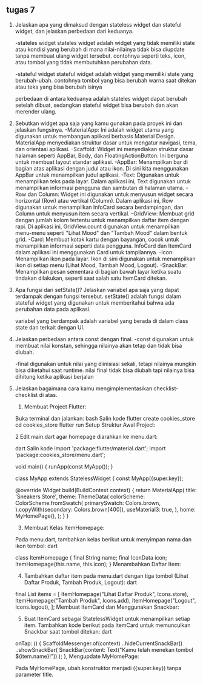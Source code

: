 ## tugas 7

1. Jelaskan apa yang dimaksud dengan stateless widget dan stateful widget, dan jelaskan perbedaan dari keduanya.

    -stateles widget
    stateles widget adalah widget yang tidak memiliki state atau kondisi yang berubah di mana nilai-nilainya tidak bisa diupdate tanpa membuat ulang widget tersebut. contohnya seperti teks, icon, atau tombol yang tidak membutuhkan perubahan data.

    -stateful widget
    stateful widget adalah widget yang memiliki state yang berubah-ubah. contohnya tombol yang bisa berubah warna saat ditekan atau teks yang bisa berubah isinya 

    perbedaan di antara keduanya adalah stateles widget dapat berubah setelah dibuat, sedangkan stateful widget bisa berubah dan akan merender ulang.

2. Sebutkan widget apa saja yang kamu gunakan pada proyek ini dan jelaskan fungsinya.
    -MaterialApp: Ini adalah widget utama yang digunakan untuk membangun aplikasi berbasis Material Design. MaterialApp menyediakan struktur dasar untuk mengatur navigasi, tema, dan orientasi aplikasi.
    -Scaffold: Widget ini menyediakan struktur dasar halaman seperti AppBar, Body, dan FloatingActionButton. Ini berguna untuk membuat layout standar aplikasi.
    -AppBar: Menampilkan bar di bagian atas aplikasi dengan judul atau ikon. Di sini kita menggunakan AppBar untuk menampilkan judul aplikasi.
    -Text: Digunakan untuk menampilkan teks pada layar. Dalam aplikasi ini, Text digunakan untuk menampilkan informasi pengguna dan sambutan di halaman utama.
    -Row dan Column: Widget ini digunakan untuk menyusun widget secara horizontal (Row) atau vertikal (Column). Dalam aplikasi ini, Row digunakan untuk menampilkan InfoCard secara berdampingan, dan Column untuk menyusun item secara vertikal.
    -GridView: Membuat grid dengan jumlah kolom tertentu untuk menampilkan daftar item dengan rapi. Di aplikasi ini, GridView.count digunakan untuk menampilkan menu-menu seperti "Lihat Mood" dan "Tambah Mood" dalam bentuk grid.
    -Card: Membuat kotak kartu dengan bayangan, cocok untuk menampilkan informasi seperti data pengguna. InfoCard dan ItemCard dalam aplikasi ini menggunakan Card untuk tampilannya.
    -Icon: Menampilkan ikon pada layar. Ikon di sini digunakan untuk menampilkan ikon di setiap menu (Lihat Mood, Tambah Mood, Logout).
    -SnackBar: Menampilkan pesan sementara di bagian bawah layar ketika suatu tindakan dilakukan, seperti saat salah satu ItemCard ditekan.

3. Apa fungsi dari setState()? Jelaskan variabel apa saja yang dapat terdampak dengan fungsi tersebut.
    setState() adalah fungsi dalam stateful widget yang digunakan untuk memberitahui bahwa ada perubahan data pada aplikasi.

    variabel yang berdampak adalah variabel yang berada di dalam class state dan terkait dengan UI.

4. Jelaskan perbedaan antara const dengan final.
    -const digunakan untuk membuat nilai konstan, sehingga nilainya akan tetap dan tidak bisa diubah.

    -final digunakan untuk nilai yang diinisiasi sekali, tetapi nilainya mungkin bisa diketahui saat runtime. nilai final tidak bisa diubah tapi nilainya bisa dihitung ketika aplikasi berjalan

5. Jelaskan bagaimana cara kamu mengimplementasikan checklist-checklist di atas.
    1. Membuat Project Flutter:

    Buka terminal dan jalankan:
    bash
    Salin kode
    flutter create cookies_store
    cd cookies_store
    flutter run
    Setup Struktur Awal Project:

    2 Edit main.dart agar homepage diarahkan ke menu.dart:

    dart
    Salin kode
    import 'package:flutter/material.dart';
    import 'package:cookies_store/menu.dart';

    void main() {
    runApp(const MyApp());
    }

    class MyApp extends StatelessWidget {
    const MyApp({super.key});

    @override
    Widget build(BuildContext context) {
        return MaterialApp(
        title: 'Sneakers Store',
        theme: ThemeData(
            colorScheme: ColorScheme.fromSwatch(
            primarySwatch: Colors.brown,
            ).copyWith(secondary: Colors.brown[400]),
            useMaterial3: true,
        ),
        home: MyHomePage(),
        );
    }
    }

    3. Membuat Kelas ItemHomepage:

    Pada menu.dart, tambahkan kelas berikut untuk menyimpan nama dan ikon tombol:
    dart
    
    class ItemHomepage {
        final String name;
        final IconData icon;
        ItemHomepage(this.name, this.icon);
    }
    Menambahkan Daftar Item:

    4. Tambahkan daftar item pada menu.dart dengan tiga tombol (Lihat Daftar Produk, Tambah Produk, Logout):
    dart

    final List<ItemHomepage> items = [
    ItemHomepage("Lihat Daftar Produk", Icons.store),
    ItemHomepage("Tambah Produk", Icons.add),
    ItemHomepage("Logout", Icons.logout),
    ];
    Membuat ItemCard dan Menggunakan Snackbar:

    5. Buat ItemCard sebagai StatelessWidget untuk menampilkan setiap item. Tambahkan kode berikut pada ItemCard untuk memunculkan Snackbar saat tombol ditekan:
    dart
  
    onTap: () {
    ScaffoldMessenger.of(context)
    ..hideCurrentSnackBar()
    ..showSnackBar(
        SnackBar(content: Text("Kamu telah menekan tombol ${item.name}!"))
    );
    },
    Mengupdate MyHomePage:

    Pada MyHomePage, ubah konstruktor menjadi ({super.key}) tanpa parameter title.